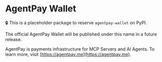 # AgentPay Wallet

🔒 This is a placeholder package to reserve `agentpay-wallet` on PyPI.

The official AgentPay Wallet will be published under this name in a future release.

AgentPay is payments infrastructure for MCP Servers and AI Agents. To learn more, visit [https://agentpay.me](https://agentpay.me).